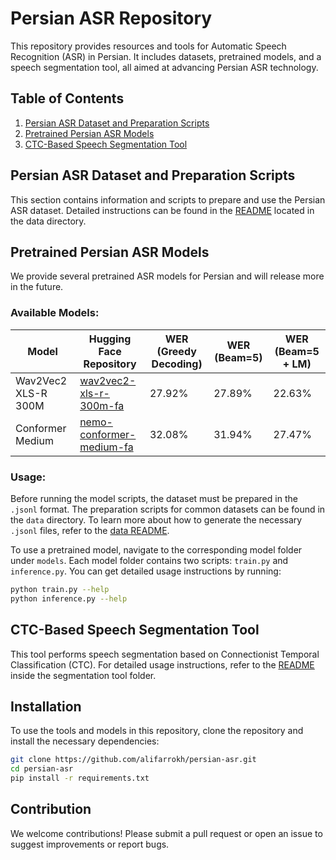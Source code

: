 
# Persian ASR Repository

This repository provides resources and tools for Automatic Speech Recognition (ASR) in Persian. It includes datasets, pretrained models, and a speech segmentation tool, all aimed at advancing Persian ASR technology.

## Table of Contents
1. [Persian ASR Dataset and Preparation Scripts](#persian-asr-dataset-and-preparation-scripts)
2. [Pretrained Persian ASR Models](#pretrained-persian-asr-models)
3. [CTC-Based Speech Segmentation Tool](#ctc-based-speech-segmentation-tool)


## Persian ASR Dataset and Preparation Scripts
This section contains information and scripts to prepare and use the Persian ASR dataset. Detailed instructions can be found in the [README](./data/README.md) located in the data directory.


## Pretrained Persian ASR Models
We provide several pretrained ASR models for Persian and will release more in the future.

### Available Models:
| Model | Hugging Face Repository | WER (Greedy Decoding) | WER (Beam=5) | WER (Beam=5 + LM) |
|-|-|-|-|-|
| Wav2Vec2 XLS-R 300M | [wav2vec2-xls-r-300m-fa](https://huggingface.co/alifarokh/wav2vec2-xls-r-300m-fa) | 27.92% | 27.89% | 22.63% |
| Conformer Medium | [nemo-conformer-medium-fa](https://huggingface.co/alifarokh/nemo-conformer-medium-fa) | 32.08% | 31.94% | 27.47% |


### Usage:
Before running the model scripts, the dataset must be prepared in the `.jsonl` format. The preparation scripts for common datasets can be found in the `data` directory. To learn more about how to generate the necessary `.jsonl` files, refer to the [data README](./data/README.md).

To use a pretrained model, navigate to the corresponding model folder under `models`. Each model folder contains two scripts: `train.py` and `inference.py`.
You can get detailed usage instructions by running:
```bash
python train.py --help
python inference.py --help
```


## CTC-Based Speech Segmentation Tool
This tool performs speech segmentation based on Connectionist Temporal Classification (CTC). For detailed usage instructions, refer to the [README](./speech_segmentation/README.md) inside the segmentation tool folder.


## Installation
To use the tools and models in this repository, clone the repository and install the necessary dependencies:
```bash
git clone https://github.com/alifarrokh/persian-asr.git
cd persian-asr
pip install -r requirements.txt
```


## Contribution
We welcome contributions! Please submit a pull request or open an issue to suggest improvements or report bugs.
